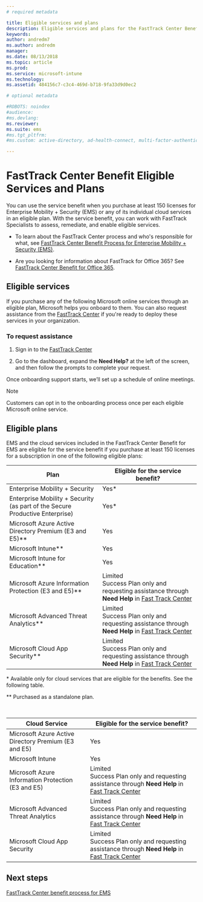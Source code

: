 ```yaml
---
# required metadata

title: Eligible services and plans
description: Eligible services and plans for the FastTrack Center Benefit
keywords:
author: andredm7
ms.author: andredm
manager:
ms.date: 08/13/2018
ms.topic: article
ms.prod:
ms.service: microsoft-intune
ms.technology:
ms.assetid: 484156c7-c3c4-469d-b718-9fa33d9d0ec2

# optional metadata

#ROBOTS: noindex
#audience:
#ms.devlang:
ms.reviewer:
ms.suite: ems
#ms.tgt_pltfrm:
#ms.custom: active-directory, ad-health-connect, multi-factor-authentication, microsoft-intune

---
```


# FastTrack Center Benefit Eligible Services and Plans
You can use the service benefit when you purchase at least 150 licenses for Enterprise Mobility + Security (EMS) or any of its individual cloud services in an eligible plan. With the service benefit, you can work with FastTrack Specialists to assess, remediate, and enable eligible services.

- To learn about the FastTrack Center process and who's responsible for what, see [FastTrack Center Benefit Process for Enterprise Mobility + Security (EMS)](fasttrack-center-benefit-process-for-enterprise-mobility-suite-ems.md).

- Are you looking for information about FastTrack for Office 365? See [FastTrack Center Benefit for Office 365](https://docs.microsoft.com/fasttrack/fasttrack-benefit-for-office-365).

## Eligible services

If you purchase any of the following Microsoft online services through an eligible plan, Microsoft helps you onboard to them. You can also request assistance from the [FastTrack Center](http://fasttrack.microsoft.com/) if you're ready to deploy these services in your organization.

### To request assistance

1. Sign in to the [FastTrack Center](http://fasttrack.microsoft.com/)

2. Go to the dashboard, expand the **Need Help?** at the left of the screen, and then follow the prompts to complete your request.

Once onboarding support starts, we’ll set up a schedule of online meetings.

> [!NOTE]
> Customers can opt in to the onboarding process once per each eligible Microsoft online service.

## Eligible plans
EMS and the cloud services included in the FastTrack Center Benefit for EMS are eligible for the service benefit if you purchase at least 150 licenses for a subscription in one of the following eligible plans:

|Plan|Eligible for the service benefit?|
|--------|-------------------------------------|
|Enterprise Mobility + Security |Yes\*|
|Enterprise Mobility + Security (as part of the Secure Productive Enterprise)|Yes\*|
|Microsoft Azure Active Directory Premium (E3 and E5)\*\*|Yes|
|Microsoft Intune\*\*|Yes|
|Microsoft Intune for Education\*\* |Yes |
|Microsoft Azure Information Protection (E3 and E5)\*\*|Limited</br>Success Plan only and requesting assistance through **Need Help** in [Fast Track Center](https://fasttrack.microsoft.com/)|
|Microsoft Advanced Threat Analytics\*\*|Limited</br>Success Plan only and requesting assistance through **Need Help** in [Fast Track Center](https://fasttrack.microsoft.com/)|
|Microsoft Cloud App Security\*\*|Limited</br>Success Plan only and requesting assistance through **Need Help** in [Fast Track Center](https://fasttrack.microsoft.com/)|

&ast; Available only for cloud services that are eligible for the benefits. See the following table.

\*\* Purchased as a standalone plan.

&nbsp;

|Cloud Service|Eligible for the service benefit?|
|--------|-------------------------------------|
|Microsoft Azure Active Directory Premium (E3 and E5)|Yes|
|Microsoft Intune|Yes|
|Microsoft Azure Information Protection (E3 and E5)|Limited</br>Success Plan only and requesting assistance through **Need Help** in [Fast Track Center](https://fasttrack.microsoft.com/)|
|Microsoft Advanced Threat Analytics|Limited</br>Success Plan only and requesting assistance through **Need Help** in [Fast Track Center](https://fasttrack.microsoft.com/)|
|Microsoft Cloud App Security|Limited</br>Success Plan only and requesting assistance through **Need Help** in [Fast Track Center](https://fasttrack.microsoft.com/)|

## Next steps

[FastTrack Center benefit process for EMS](fasttrack-center-benefit-process-for-ems-environment-expectations.md)
